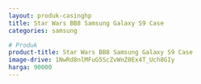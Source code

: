 ```yaml
---
layout: produk-casinghp
title: Star Wars BB8 Samsung Galaxy S9 Case
categories: samsung

# Produk
product-title: Star Wars BB8 Samsung Galaxy S9 Case
image-drive: 1NwRd8nlMFuG5ScZvWnZ0Ex4T_Uch8GIy
harga: 90000
---
```


